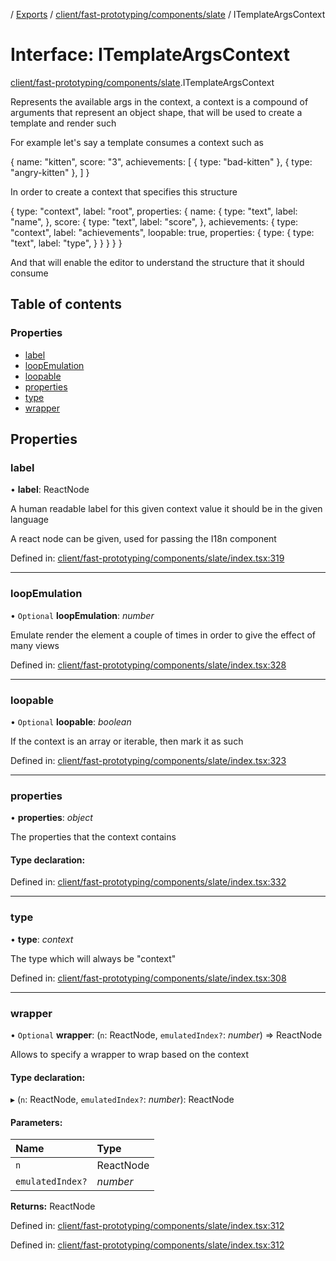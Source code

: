 [](../README.md) / [Exports](../modules.md) / [client/fast-prototyping/components/slate](../modules/client_fast_prototyping_components_slate.md) / ITemplateArgsContext

# Interface: ITemplateArgsContext

[client/fast-prototyping/components/slate](../modules/client_fast_prototyping_components_slate.md).ITemplateArgsContext

Represents the available args in the context, a context is a compound
of arguments that represent an object shape, that will be used to create
a template and render such

For example let's say a template consumes a context such as

{
  name: "kitten",
  score: "3",
  achievements: [
    {
      type: "bad-kitten"
    },
    {
      type: "angry-kitten"
    },
  ]
}

In order to create a context that specifies this structure

{
  type: "context",
  label: "root",
  properties: {
    name: {
      type: "text",
      label: "name",
    },
    score: {
      type: "text",
      label: "score",
    },
    achievements: {
      type: "context",
      label: "achievements",
      loopable: true,
      properties: {
        type: {
          type: "text",
          label: "type",
        }
      }
    }
  }
}

And that will enable the editor to understand the structure that it should
consume

## Table of contents

### Properties

- [label](client_fast_prototyping_components_slate.itemplateargscontext.md#label)
- [loopEmulation](client_fast_prototyping_components_slate.itemplateargscontext.md#loopemulation)
- [loopable](client_fast_prototyping_components_slate.itemplateargscontext.md#loopable)
- [properties](client_fast_prototyping_components_slate.itemplateargscontext.md#properties)
- [type](client_fast_prototyping_components_slate.itemplateargscontext.md#type)
- [wrapper](client_fast_prototyping_components_slate.itemplateargscontext.md#wrapper)

## Properties

### label

• **label**: ReactNode

A human readable label for this given context value
it should be in the given language

A react node can be given, used for passing the I18n component

Defined in: [client/fast-prototyping/components/slate/index.tsx:319](https://github.com/onzag/itemize/blob/55e63f2c/client/fast-prototyping/components/slate/index.tsx#L319)

___

### loopEmulation

• `Optional` **loopEmulation**: *number*

Emulate render the element a couple of times in order to give the effect
of many views

Defined in: [client/fast-prototyping/components/slate/index.tsx:328](https://github.com/onzag/itemize/blob/55e63f2c/client/fast-prototyping/components/slate/index.tsx#L328)

___

### loopable

• `Optional` **loopable**: *boolean*

If the context is an array or iterable, then mark it as such

Defined in: [client/fast-prototyping/components/slate/index.tsx:323](https://github.com/onzag/itemize/blob/55e63f2c/client/fast-prototyping/components/slate/index.tsx#L323)

___

### properties

• **properties**: *object*

The properties that the context contains

#### Type declaration:

Defined in: [client/fast-prototyping/components/slate/index.tsx:332](https://github.com/onzag/itemize/blob/55e63f2c/client/fast-prototyping/components/slate/index.tsx#L332)

___

### type

• **type**: *context*

The type which will always be "context"

Defined in: [client/fast-prototyping/components/slate/index.tsx:308](https://github.com/onzag/itemize/blob/55e63f2c/client/fast-prototyping/components/slate/index.tsx#L308)

___

### wrapper

• `Optional` **wrapper**: (`n`: ReactNode, `emulatedIndex?`: *number*) => ReactNode

Allows to specify a wrapper to wrap based on the context

#### Type declaration:

▸ (`n`: ReactNode, `emulatedIndex?`: *number*): ReactNode

#### Parameters:

Name | Type |
:------ | :------ |
`n` | ReactNode |
`emulatedIndex?` | *number* |

**Returns:** ReactNode

Defined in: [client/fast-prototyping/components/slate/index.tsx:312](https://github.com/onzag/itemize/blob/55e63f2c/client/fast-prototyping/components/slate/index.tsx#L312)

Defined in: [client/fast-prototyping/components/slate/index.tsx:312](https://github.com/onzag/itemize/blob/55e63f2c/client/fast-prototyping/components/slate/index.tsx#L312)
